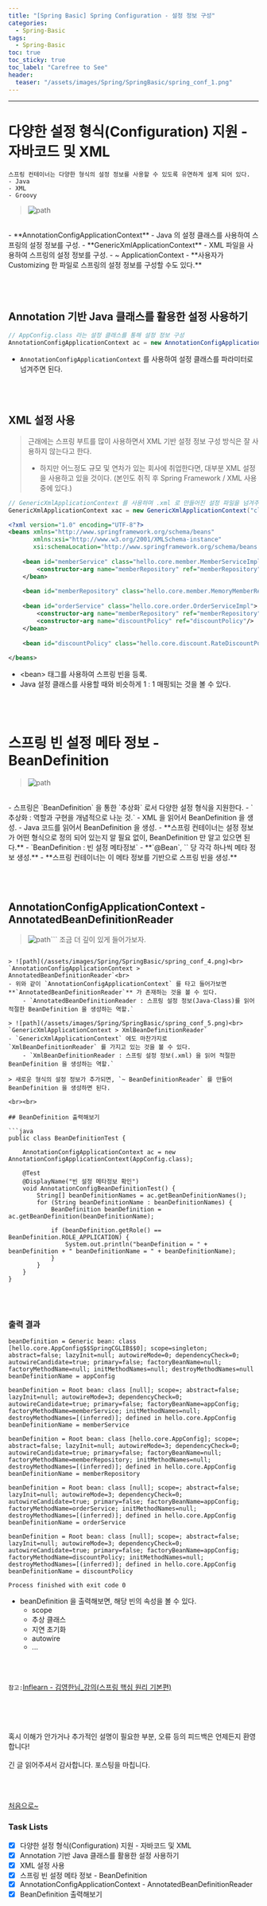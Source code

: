 ```yaml
---
title: "[Spring Basic] Spring Configuration - 설정 정보 구성"
categories:
  - Spring-Basic
tags:
  - Spring-Basic
toc: true
toc_sticky: true
toc_label: "Carefree to See"
header:
  teaser: "/assets/images/Spring/SpringBasic/spring_conf_1.png"
---
```

<!-- Created by Chae Seungm Min - CarefreeLife
Visit my Programming blog: https://carefreelife98.github.io --> 
---

# 다양한 설정 형식(Configuration) 지원 - 자바코드 및 XML

```
스프링 컨테이너는 다양한 형식의 설정 정보를 사용할 수 있도록 유연하게 설계 되어 있다.
- Java
- XML
- Groovy
```

> ![path](/assets/images/Spring/SpringBasic/spring_conf_1.png)

<br>
- **AnnotationConfigApplicationContext**
    - Java 의 설정 클래스를 사용하여 스프링의 설정 정보를 구성.
- **GenericXmlApplicationContext**
    - XML 파일을 사용하여 스프링의 설정 정보를 구성.
- ~ ApplicationContext
    - **사용자가 Customizing 한 파일로 스프링의 설정 정보를 구성할 수도 있다.**

<br><br>

## Annotation 기반 Java 클래스를 활용한 설정 사용하기
```java
// AppConfig.class 라는 설정 클래스를 통해 설정 정보 구성
AnnotationConfigApplicationContext ac = new AnnotationConfigApplicationContext(AppConfig.class)
```
- `AnnotationConfigApplicationContext` 를 사용하여 설정 클래스를 파라미터로 넘겨주면 된다.

<br><br>

## XML 설정 사용

> 근래에는 스프링 부트를 많이 사용하면서 XML 기반 설정 정보 구성 방식은 잘 사용하지 않는다고 한다.
> - 하지만 어느정도 규모 및 연차가 있는 회사에 취업한다면, 대부분 XML 설정을 사용하고 있을 것이다. (본인도 취직 후 Spring Framework / XML 사용 중에 있다.)

```java
// GenericXmlApplicationContext 를 사용하며 .xml 로 만들어진 설정 파일을 넘겨주자.
GenericXmlApplicationContext xac = new GenericXmlApplicationContext("classpath:applicationContext.xml"
```

```xml
<?xml version="1.0" encoding="UTF-8"?>  
<beans xmlns="http://www.springframework.org/schema/beans"  
       xmlns:xsi="http://www.w3.org/2001/XMLSchema-instance"  
       xsi:schemaLocation="http://www.springframework.org/schema/beans http://www.springframework.org/schema/beans/spring-beans.xsd">  
  
    <bean id="memberService" class="hello.core.member.MemberServiceImpl">  
        <constructor-arg name="memberRepository" ref="memberRepository"/>  
    </bean>  
  
    <bean id="memberRepository" class="hello.core.member.MemoryMemberRepository"/>  
  
    <bean id="orderService" class="hello.core.order.OrderServiceImpl">  
        <constructor-arg name="memberRepository" ref="memberRepository"/>  
        <constructor-arg name="discountPolicy" ref="discountPolicy"/>  
    </bean>  
  
    <bean id="discountPolicy" class="hello.core.discount.RateDiscountPolicy"/>  
  
</beans>
```

- \<bean> 태그를 사용하여 스프링 빈을 등록.
- Java 설정 클래스를 사용할 때와 비슷하게 1 : 1 매핑되는 것을 볼 수 있다.

<br><br>

# 스프링 빈 설정 메타 정보 - BeanDefinition

> ![path](/assets/images/Spring/SpringBasic/spring_conf_2.png)

<br>
- 스프링은 `BeanDefinition` 을 통한 `추상화` 로서 다양한 설정 형식을 지원한다.
    - `추상화 : 역할과 구현을 개념적으로 나눈 것.`
        - XML 을 읽어서 BeanDefinition 을 생성.
        - Java 코드를 읽어서 BeanDefinition 을 생성.
        - **스프링 컨테이너는 설정 정보가 어떤 형식으로 정의 되어 있는지 알 필요 없이, BeanDefinition 만 알고 있으면 된다.**
- `BeanDefinition : 빈 설정 메타정보`
    - **`@Bean`, `<bean>` 당 각각 하나씩 메타 정보 생성.**
- **스프링 컨테이너는 이 메타 정보를 기반으로 스프링 빈을 생성.**

<br><br>

## AnnotationConfigApplicationContext - AnnotatedBeanDefinitionReader

> ![path](/assets/images/Spring/SpringBasic/spring_conf_3.png)```
조금 더 깊이 있게 들어가보자.
```

> ![path](/assets/images/Spring/SpringBasic/spring_conf_4.png)<br>
`AnnotationConfigApplicationContext > AnnotatedBeanDefinitionReader`<br>
- 위와 같이 `AnnotationConfigApplicationContext` 를 타고 들어가보면 **`AnnotatedBeanDefinitionReader`** 가 존재하는 것을 볼 수 있다.
    - `AnnotatedBeanDefinitionReader : 스프링 설정 정보(Java-Class)를 읽어 적절한 BeanDefinition 을 생성하는 역할.`

> ![path](/assets/images/Spring/SpringBasic/spring_conf_5.png)<br>
`GenericXmlApplicationContext > XmlBeanDefinitionReader`
- `GenericXmlApplicationContext` 에도 마찬가지로 `XmlBeanDefinitionReader` 를 가지고 있는 것을 볼 수 있다.
    - `XmlBeanDefinitionReader : 스프링 설정 정보(.xml) 을 읽어 적절한 BeanDefinition 을 생성하는 역할.`

> 새로운 형식의 설정 정보가 추가되면, `~ BeanDefinitionReader` 를 만들어 BeanDefinition 을 생성하면 된다.

<br><br>

## BeanDefinition 출력해보기

```java
public class BeanDefinitionTest {  
  
    AnnotationConfigApplicationContext ac = new AnnotationConfigApplicationContext(AppConfig.class);  
  
    @Test  
    @DisplayName("빈 설정 메타정보 확인")  
    void AnnotationConfigBeanDefinitionTest() {  
        String[] beanDefinitionNames = ac.getBeanDefinitionNames();  
        for (String beanDefinitionName : beanDefinitionNames) {  
            BeanDefinition beanDefinition = ac.getBeanDefinition(beanDefinitionName);  
  
            if (beanDefinition.getRole() == BeanDefinition.ROLE_APPLICATION) {  
                System.out.println("beanDefinition = " + beanDefinition + " beanDefinitionName = " + beanDefinitionName);  
            }  
        }  
    }  
}
```

<br><br>

### 출력 결과
```
beanDefinition = Generic bean: class [hello.core.AppConfig$$SpringCGLIB$$0]; scope=singleton; abstract=false; lazyInit=null; autowireMode=0; dependencyCheck=0; autowireCandidate=true; primary=false; factoryBeanName=null; factoryMethodName=null; initMethodNames=null; destroyMethodNames=null
beanDefinitionName = appConfig

beanDefinition = Root bean: class [null]; scope=; abstract=false; lazyInit=null; autowireMode=3; dependencyCheck=0; autowireCandidate=true; primary=false; factoryBeanName=appConfig; factoryMethodName=memberService; initMethodNames=null; destroyMethodNames=[(inferred)]; defined in hello.core.AppConfig
beanDefinitionName = memberService

beanDefinition = Root bean: class [hello.core.AppConfig]; scope=; abstract=false; lazyInit=null; autowireMode=3; dependencyCheck=0; autowireCandidate=true; primary=false; factoryBeanName=null; factoryMethodName=memberRepository; initMethodNames=null; destroyMethodNames=[(inferred)]; defined in hello.core.AppConfig
beanDefinitionName = memberRepository

beanDefinition = Root bean: class [null]; scope=; abstract=false; lazyInit=null; autowireMode=3; dependencyCheck=0; autowireCandidate=true; primary=false; factoryBeanName=appConfig; factoryMethodName=orderService; initMethodNames=null; destroyMethodNames=[(inferred)]; defined in hello.core.AppConfig
beanDefinitionName = orderService

beanDefinition = Root bean: class [null]; scope=; abstract=false; lazyInit=null; autowireMode=3; dependencyCheck=0; autowireCandidate=true; primary=false; factoryBeanName=appConfig; factoryMethodName=discountPolicy; initMethodNames=null; destroyMethodNames=[(inferred)]; defined in hello.core.AppConfig
beanDefinitionName = discountPolicy

Process finished with exit code 0

```
- beanDefinition 을 출력해보면, 해당 빈의 속성을 볼 수 있다.
    - scope
    - 추상 클래스
    - 지연 초기화
    - autowire
    - ...

<br><br>

`참고:`[Inflearn - 김영한님_강의(스프링 핵심 원리 기본편)](https://www.inflearn.com/course/%EC%8A%A4%ED%94%84%EB%A7%81-%ED%95%B5%EC%8B%AC-%EC%9B%90%EB%A6%AC-%EA%B8%B0%EB%B3%B8%ED%8E%B8)<br><br>

<br><br>

혹시 이해가 안가거나 추가적인 설명이 필요한 부분, 오류 등의 피드백은 언제든지 환영합니다!<br><br>
긴 글 읽어주셔서 감사합니다. 포스팅을 마칩니다.<br>



<br><br>

[처음으로~](#)

### Task Lists

>

- [x] 다양한 설정 형식(Configuration) 지원 - 자바코드 및 XML
- [x] Annotation 기반 Java 클래스를 활용한 설정 사용하기
- [x] XML 설정 사용
- [x] 스프링 빈 설정 메타 정보 - BeanDefinition
- [x] AnnotationConfigApplicationContext - AnnotatedBeanDefinitionReader
- [x] BeanDefinition 출력해보기
